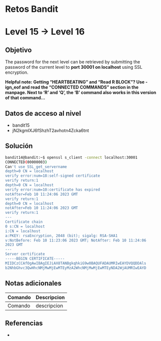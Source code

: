 # Retos Bandit

# Level 15 → Level 16

## Objetivo
The password for the next level can be retrieved by submitting the password of the current level to **port 30001 on localhost** using SSL encryption.

**Helpful note: Getting “HEARTBEATING” and “Read R BLOCK”? Use -ign_eof and read the “CONNECTED COMMANDS” section in the manpage. Next to ‘R’ and ‘Q’, the ‘B’ command also works in this version of that command…**

## Datos de acceso al nivel
- bandit15
- jN2kgmIXJ6fShzhT2avhotn4Zcka6tnt

## Solución
```bash
bandit14@bandit:~$ openssl s_client -connect localhost:30001
CONNECTED(00000003)
Can't use SSL_get_servername
depth=0 CN = localhost
verify error:num=18:self-signed certificate
verify return:1
depth=0 CN = localhost
verify error:num=10:certificate has expired
notAfter=Feb 10 11:24:06 2023 GMT
verify return:1
depth=0 CN = localhost
notAfter=Feb 10 11:24:06 2023 GMT
verify return:1
---
Certificate chain
0 s:CN = localhost
i:CN = localhost
a:PKEY: rsaEncryption, 2048 (bit); sigalg: RSA-SHA1
v:NotBefore: Feb 10 11:23:06 2023 GMT; NotAfter: Feb 10 11:24:06
2023 GMT
---
Server certificate
-----BEGIN CERTIFICATE-----
MIIDCzCCAfOgAwIBAgIEJiAX8TANBgkqhkiG9w0BAQUFADAUMRIwEAYDVQQDDAls
b2NhbGhvc3QwHhcNMjMwMjEwMTEyMzA2WhcNMjMwMjEwMTEyNDA2WjAUMRIwEAYD
```
## Notas adicionales
| Comando | Descripcion |
|---------|-------------|
| Comando | descripcion |

## Referencias
- []()